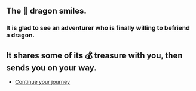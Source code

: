 ## The 🐉 dragon smiles.
### It is glad to see an adventurer who is finally willing to befriend a dragon. 
## It shares some of its 💰 treasure with you, then sends you on your way. 

- [Continue your journey](../2/1.md)
